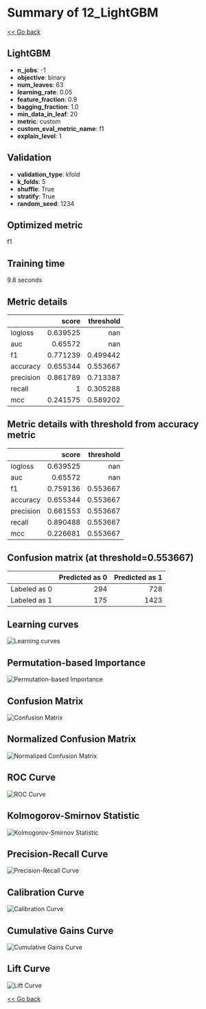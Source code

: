 # Summary of 12_LightGBM

[<< Go back](../README.md)


## LightGBM
- **n_jobs**: -1
- **objective**: binary
- **num_leaves**: 63
- **learning_rate**: 0.05
- **feature_fraction**: 0.9
- **bagging_fraction**: 1.0
- **min_data_in_leaf**: 20
- **metric**: custom
- **custom_eval_metric_name**: f1
- **explain_level**: 1

## Validation
 - **validation_type**: kfold
 - **k_folds**: 5
 - **shuffle**: True
 - **stratify**: True
 - **random_seed**: 1234

## Optimized metric
f1

## Training time

9.8 seconds

## Metric details
|           |    score |   threshold |
|:----------|---------:|------------:|
| logloss   | 0.639525 |  nan        |
| auc       | 0.65572  |  nan        |
| f1        | 0.771239 |    0.499442 |
| accuracy  | 0.655344 |    0.553667 |
| precision | 0.861789 |    0.713387 |
| recall    | 1        |    0.305288 |
| mcc       | 0.241575 |    0.589202 |


## Metric details with threshold from accuracy metric
|           |    score |   threshold |
|:----------|---------:|------------:|
| logloss   | 0.639525 |  nan        |
| auc       | 0.65572  |  nan        |
| f1        | 0.759136 |    0.553667 |
| accuracy  | 0.655344 |    0.553667 |
| precision | 0.661553 |    0.553667 |
| recall    | 0.890488 |    0.553667 |
| mcc       | 0.226681 |    0.553667 |


## Confusion matrix (at threshold=0.553667)
|              |   Predicted as 0 |   Predicted as 1 |
|:-------------|-----------------:|-----------------:|
| Labeled as 0 |              294 |              728 |
| Labeled as 1 |              175 |             1423 |

## Learning curves
![Learning curves](learning_curves.png)

## Permutation-based Importance
![Permutation-based Importance](permutation_importance.png)
## Confusion Matrix

![Confusion Matrix](confusion_matrix.png)


## Normalized Confusion Matrix

![Normalized Confusion Matrix](confusion_matrix_normalized.png)


## ROC Curve

![ROC Curve](roc_curve.png)


## Kolmogorov-Smirnov Statistic

![Kolmogorov-Smirnov Statistic](ks_statistic.png)


## Precision-Recall Curve

![Precision-Recall Curve](precision_recall_curve.png)


## Calibration Curve

![Calibration Curve](calibration_curve_curve.png)


## Cumulative Gains Curve

![Cumulative Gains Curve](cumulative_gains_curve.png)


## Lift Curve

![Lift Curve](lift_curve.png)



[<< Go back](../README.md)
